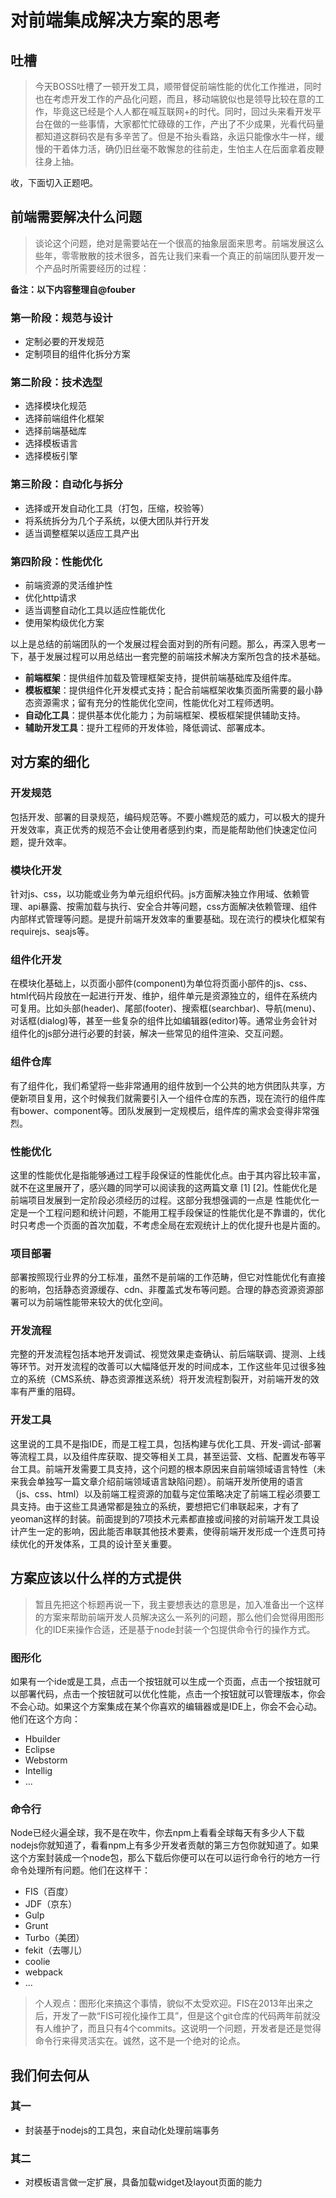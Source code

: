 # 对前端集成解决方案的思考

## 吐槽

> 今天BOSS吐槽了一顿开发工具，顺带督促前端性能的优化工作推进，同时也在考虑开发工作的产品化问题，而且，移动端貌似也是领导比较在意的工作，毕竟这已经是个人人都在喊互联网+的时代。同时，回过头来看开发平台在做的一些事情，大家都忙忙碌碌的工作，产出了不少成果，光看代码量都知道这群码农是有多辛苦了。但是不抬头看路，永运只能像水牛一样，缓慢的干着体力活，确仍旧丝毫不敢懈怠的往前走，生怕主人在后面拿着皮鞭往身上抽。

收，下面切入正题吧。

## 前端需要解决什么问题

> 谈论这个问题，绝对是需要站在一个很高的抽象层面来思考。前端发展这么些年，零零散散的技术很多，首先让我们来看一个真正的前端团队要开发一个产品时所需要经历的过程：

**备注：以下内容整理自@fouber**

### 第一阶段：规范与设计
  - 定制必要的开发规范
  - 定制项目的组件化拆分方案

### 第二阶段：技术选型
  - 选择模块化规范
  - 选择前端组件化框架
  - 选择前端基础库
  - 选择模板语言
  - 选择模板引擎

### 第三阶段：自动化与拆分
  - 选择或开发自动化工具（打包，压缩，校验等）
  - 将系统拆分为几个子系统，以便大团队并行开发
  - 适当调整框架以适应工具产出

### 第四阶段：性能优化
  - 前端资源的灵活维护性
  - 优化http请求
  - 适当调整自动化工具以适应性能优化
  - 使用架构级优化方案

以上是总结的前端团队的一个发展过程会面对到的所有问题。那么，再深入思考一下，基于发展过程可以用总结出一套完整的前端技术解决方案所包含的技术基础。
- **前端框架**：提供组件加载及管理框架支持，提供前端基础库及组件库。
- **模板框架**：提供组件化开发模式支持；配合前端框架收集页面所需要的最小静态资源需求；留有充分的性能优化空间，性能优化对工程师透明。
- **自动化工具**：提供基本优化能力；为前端框架、模板框架提供辅助支持。
- **辅助开发工具**：提升工程师的开发体验，降低调试、部署成本。

## 对方案的细化

### 开发规范

包括开发、部署的目录规范，编码规范等。不要小瞧规范的威力，可以极大的提升开发效率，真正优秀的规范不会让使用者感到约束，而是能帮助他们快速定位问题，提升效率。

### 模块化开发

针对js、css，以功能或业务为单元组织代码。js方面解决独立作用域、依赖管理、api暴露、按需加载与执行、安全合并等问题，css方面解决依赖管理、组件内部样式管理等问题。是提升前端开发效率的重要基础。现在流行的模块化框架有requirejs、seajs等。

### 组件化开发

在模块化基础上，以页面小部件(component)为单位将页面小部件的js、css、html代码片段放在一起进行开发、维护，组件单元是资源独立的，组件在系统内可复用。比如头部(header)、尾部(footer)、搜索框(searchbar)、导航(menu)、对话框(dialog)等，甚至一些复杂的组件比如编辑器(editor)等。通常业务会针对组件化的js部分进行必要的封装，解决一些常见的组件渲染、交互问题。

### 组件仓库

有了组件化，我们希望将一些非常通用的组件放到一个公共的地方供团队共享，方便新项目复用，这个时候我们就需要引入一个组件仓库的东西，现在流行的组件库有bower、component等。团队发展到一定规模后，组件库的需求会变得非常强烈。

### 性能优化

这里的性能优化是指能够通过工程手段保证的性能优化点。由于其内容比较丰富，就不在这里展开了，感兴趣的同学可以阅读我的这两篇文章 [1] [2]。性能优化是前端项目发展到一定阶段必须经历的过程。这部分我想强调的一点是 性能优化一定是一个工程问题和统计问题，不能用工程手段保证的性能优化是不靠谱的，优化时只考虑一个页面的首次加载，不考虑全局在宏观统计上的优化提升也是片面的。

### 项目部署

部署按照现行业界的分工标准，虽然不是前端的工作范畴，但它对性能优化有直接的影响，包括静态资源缓存、cdn、非覆盖式发布等问题。合理的静态资源资源部署可以为前端性能带来较大的优化空间。

### 开发流程

完整的开发流程包括本地开发调试、视觉效果走查确认、前后端联调、提测、上线等环节。对开发流程的改善可以大幅降低开发的时间成本，工作这些年见过很多独立的系统（CMS系统、静态资源推送系统）将开发流程割裂开，对前端开发的效率有严重的阻碍。

### 开发工具

这里说的工具不是指IDE，而是工程工具，包括构建与优化工具、开发-调试-部署等流程工具，以及组件库获取、提交等相关工具，甚至运营、文档、配置发布等平台工具。前端开发需要工具支持，这个问题的根本原因来自前端领域语言特性（未来我会单独写一篇文章介绍前端领域语言缺陷问题）。前端开发所使用的语言（js、css、html）以及前端工程资源的加载与定位策略决定了前端工程必须要工具支持。由于这些工具通常都是独立的系统，要想把它们串联起来，才有了yeoman这样的封装。前面提到的7项技术元素都直接或间接的对前端开发工具设计产生一定的影响，因此能否串联其他技术要素，使得前端开发形成一个连贯可持续优化的开发体系，工具的设计至关重要。

## 方案应该以什么样的方式提供

> 暂且先把这个标题再说一下，我主要想表达的意思是，加入准备出一个这样的方案来帮助前端开发人员解决这么一系列的问题，那么他们会觉得用图形化的IDE来操作合适，还是基于node封装一个包提供命令行的操作方式。

### 图形化

如果有一个ide或是工具，点击一个按钮就可以生成一个页面，点击一个按钮就可以部署代码，点击一个按钮就可以优化性能，点击一个按钮就可以管理版本，你会不会心动。如果这个方案集成在某个你喜欢的编辑器或是IDE上，你会不会心动。他们在这个方向：
- Hbuilder
- Eclipse
- Webstorm
- Intellig
- ...

### 命令行

Node已经火遍全球，我不是在吹牛，你去npm上看看全球每天有多少人下载nodejs你就知道了，看看npm上有多少开发者贡献的第三方包你就知道了。如果这个方案封装成一个node包，那么下载后你便可以在可以运行命令行的地方一行命令处理所有问题。他们在这样干：
- FIS（百度）
- JDF（京东）
- Gulp
- Grunt
- Turbo（美团）
- fekit（去哪儿）
- coolie
- webpack
- ...

> 个人观点：图形化来搞这个事情，貌似不太受欢迎。FIS在2013年出来之后，开发了一款“FIS可视化操作工具”，但是这个git仓库的代码两年前就没有人维护了，而且只有4个commits。这说明一个问题，开发者是还是觉得命令行来得灵活实在。诚然，这不是一个绝对的论点。

## 我们何去何从

### 其一
- 封装基于nodejs的工具包，来自动化处理前端事务

### 其二
- 对模板语言做一定扩展，具备加载widget及layout页面的能力
